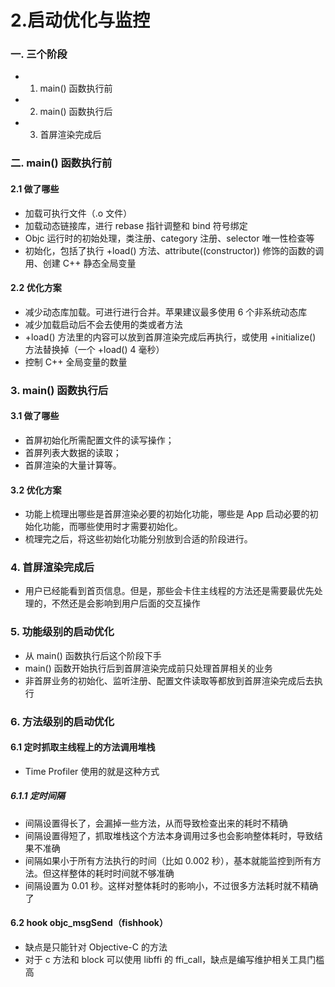 # 2.启动优化与监控


### 一. 三个阶段

* 1. main() 函数执行前
* 2. main() 函数执行后
* 3. 首屏渲染完成后

### 二. main() 函数执行前

#### 2.1 做了哪些

* 加载可执行文件（.o 文件）
* 加载动态链接库，进行 rebase 指针调整和 bind 符号绑定
* Objc 运行时的初始处理，类注册、category 注册、selector 唯一性检查等
* 初始化，包括了执行 +load() 方法、attribute((constructor)) 修饰的函数的调用、创建 C++ 静态全局变量

#### 2.2 优化方案

* 减少动态库加载。可进行进行合并。苹果建议最多使用 6 个非系统动态库
* 减少加载启动后不会去使用的类或者方法
* +load() 方法里的内容可以放到首屏渲染完成后再执行，或使用 +initialize() 方法替换掉（一个 +load() 4 毫秒）
* 控制 C++ 全局变量的数量


### 3. main() 函数执行后

#### 3.1 做了哪些

* 首屏初始化所需配置文件的读写操作；
* 首屏列表大数据的读取；
* 首屏渲染的大量计算等。

#### 3.2 优化方案

* 功能上梳理出哪些是首屏渲染必要的初始化功能，哪些是 App 启动必要的初始化功能，而哪些使用时才需要初始化。
* 梳理完之后，将这些初始化功能分别放到合适的阶段进行。


### 4. 首屏渲染完成后

* 用户已经能看到首页信息。但是，那些会卡住主线程的方法还是需要最优先处理的，不然还是会影响到用户后面的交互操作

### 5. 功能级别的启动优化

* 从 main() 函数执行后这个阶段下手
* main() 函数开始执行后到首屏渲染完成前只处理首屏相关的业务
* 非首屏业务的初始化、监听注册、配置文件读取等都放到首屏渲染完成后去执行

### 6. 方法级别的启动优化

#### 6.1 定时抓取主线程上的方法调用堆栈

* Time Profiler 使用的就是这种方式

##### 6.1.1 定时间隔

* 间隔设置得长了，会漏掉一些方法，从而导致检查出来的耗时不精确
* 间隔设置得短了，抓取堆栈这个方法本身调用过多也会影响整体耗时，导致结果不准确
* 间隔如果小于所有方法执行的时间（比如 0.002 秒），基本就能监控到所有方法。但这样整体的耗时时间就不够准确
* 间隔设置为 0.01 秒。这样对整体耗时的影响小，不过很多方法耗时就不精确了

#### 6.2 hook objc_msgSend（fishhook）

* 缺点是只能针对 Objective-C 的方法
* 对于 c 方法和 block 可以使用 libffi 的 ffi_call，缺点是编写维护相关工具门槛高

